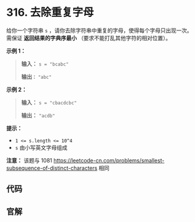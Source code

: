 # 316. 去除重复字母

给你一个字符串 `s` ，请你去除字符串中重复的字母，使得每个字母只出现一次。需保证 **返回结果的字典序最小** （要求不能打乱其他字符的相对位置）。

**示例 1：**

> **输入：** `s = "bcabc"`
>
> **输出`：`** `"abc"`

**示例 2：**

> **输入：** `s = "cbacdcbc"`
>
> **输出：** `"acdb"`

**提示：**

*   `1 <= s.length <= 10^4`
*   `s` 由小写英文字母组成

**注意：** 该题与 1081 [https://leetcode\-cn\.com/problems/smallest\-subsequence\-of\-distinct\-characters](https://leetcode-cn.com/problems/smallest-subsequence-of-distinct-characters) 相同

## 代码

## 官解